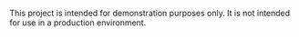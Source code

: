 This project is intended for demonstration purposes only. It is not
intended for use in a production environment.
